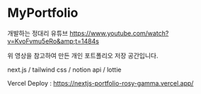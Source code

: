 # MyPortfolio
개발하는 정대리 유튜브 https://www.youtube.com/watch?v=KvoFvmu5eRo&amp;t=1484s

위 영상을 참고하여 만든 개인 포트폴리오 저장 공간입니다.

next.js / tailwind css / notion api / lottie

Vercel Deploy : https://nextjs-portfolio-rosy-gamma.vercel.app/
